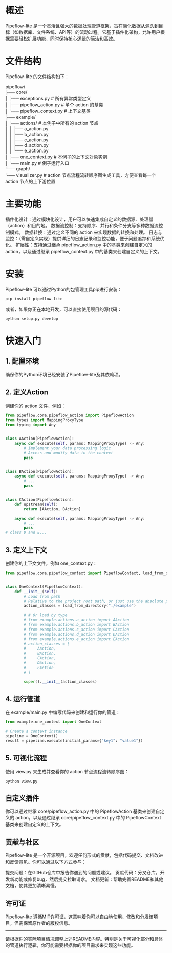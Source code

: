 # 概述
Pipeflow-lite 是一个灵活且强大的数据处理管道框架，旨在简化数据从源头到目标（如数据库、文件系统、API等）的流动过程。它基于插件化架构，允许用户根据需要轻松扩展功能，同时保持核心逻辑的简洁和高效。

# 文件结构
Pipeflow-lite 的文件结构如下：

pipeflow/  
├── core/  
│   ├── exceptions.py          # 所有异常类型定义  
│   ├── pipeflow_action.py     # 单个 action 的基类  
│   └── pipeflow_context.py    # 上下文基类  
├── example/  
│   ├── actions/               # 本例子中所有的 action 节点  
│   │   ├── a_action.py  
│   │   ├── b_action.py  
│   │   ├── c_action.py  
│   │   ├── d_action.py  
│   │   └── e_action.py  
│   ├── one_context.py         # 本例子的上下文对象实例  
│   └── main.py                # 例子运行入口  
└── graph/  
    └── visualizer.py          # action 节点流程流转顺序图生成工具，方便查看每一个 action 节点的上下游位置
# 主要功能
插件化设计：通过模块化设计，用户可以快速集成自定义的数据源、处理器（action）和目的地。
数据流控制：支持顺序、并行和条件分支等多种数据流控制模式。
数据转换：通过定义不同的 action 来实现数据的转换和处理。
日志与监控：（需自定义实现）提供详细的日志记录和监控功能，便于问题追踪和系统优化。
扩展性：支持通过继承 pipeflow_action.py 中的基类来创建自定义的 action，以及通过继承 pipeflow_context.py 中的基类来创建自定义的上下文。
# 安装
Pipeflow-lite 可以通过Python的包管理工具pip进行安装：

```commandline
pip install pipeflow-lite
```
或者，如果你正在本地开发，可以直接使用项目的源代码：

```commandline
python setup.py develop
```

# 快速入门
## 1. 配置环境
确保你的Python环境已经安装了Pipeflow-lite及其依赖项。

## 2. 定义Action
创建你的 action 文件，例如：

```python
from pipeflow.core.pipeflow_action import PipeflowAction
from types import MappingProxyType
from typing import Any


class AAction(PipeflowAction):
    async def execute(self, params: MappingProxyType) -> Any:
        # Implement your data processing logic  
        # Access and modify data in the context  
        pass


class BAction(PipeflowAction):
    async def execute(self, params: MappingProxyType) -> Any:
        # ...
        pass


class CAction(PipeflowAction):
    def upstream(self):
        return [AAction, BAction]

    async def execute(self, params: MappingProxyType) -> Any:
        # ... 
        pass
# class D and E...
```
## 3. 定义上下文
创建你的上下文文件，例如 one_context.py：

```python
from pipeflow.core.pipeflow_context import PipeflowContext, load_from_directory


class OneContext(PipeflowContext):
    def __init__(self):
        # Load from path
        # Relative to the project root path, or just use the absolute path
        action_classes = load_from_directory("./example")

        # # Or load by type
        # from example.actions.a_action import AAction
        # from example.actions.b_action import BAction
        # from example.actions.c_action import CAction
        # from example.actions.d_action import DAction
        # from example.actions.e_action import EAction
        # action_classes = [
        #     AAction,
        #     BAction,
        #     CAction,
        #     DAction,
        #     EAction
        # ]

        super().__init__(action_classes)
```

## 4. 运行管道
在 example/main.py 中编写代码来创建和运行你的管道：

```python
from example.one_context import OneContext

# Create a context instance  
pipeline = OneContext()
result = pipeline.execute(initial_params={"key1": "value1"})
```  

## 5. 可视化流程
使用 view.py 来生成并查看你的 action 节点流程流转顺序图：

```commandline
python view.py 
```

## 自定义插件
你可以通过继承 core/pipeflow_action.py 中的 PipeflowAction 基类来创建自定义的 action，以及通过继承 core/pipeflow_context.py 中的 PipeflowContext 基类来创建自定义的上下文。

## 贡献与社区
Pipeflow-lite 是一个开源项目，欢迎任何形式的贡献，包括代码提交、文档改进和反馈意见。你可以通过以下方式参与：

提交问题：在GitHub仓库中报告你遇到的问题或建议。
贡献代码：分叉仓库，开发新功能或修复bug，然后提交拉取请求。
文档更新：帮助完善README和其他文档，使其更加清晰易懂。
## 许可证
Pipeflow-lite 遵循MIT许可证，这意味着你可以自由地使用、修改和分发该项目，但需保留原作者的版权信息。

------

请根据你的实际项目情况调整上述README内容。特别是关于可视化部分和具体的管道执行逻辑，你可能需要根据你的项目需求来实现这些功能。